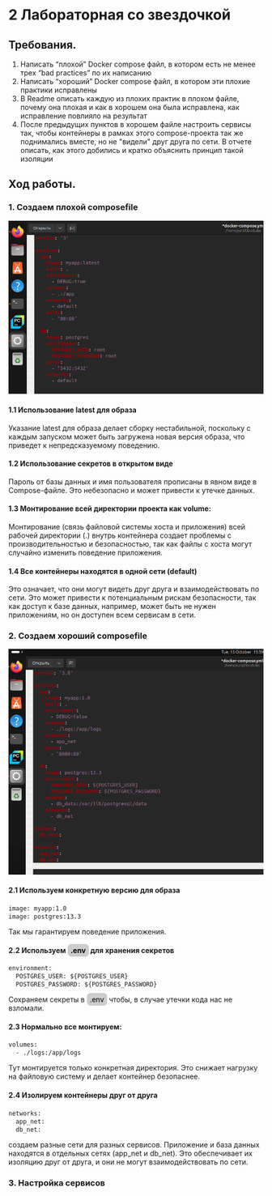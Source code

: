 # 2 Лабораторная со звездочкой
## Требования. 
1. Написать “плохой” Docker compose файл, в котором есть не менее трех “bad practices” по их написанию
2. Написать “хороший” Docker compose файл, в котором эти плохие практики исправлены
3. В Readme описать каждую из плохих практик в плохом файле, почему она плохая и как в хорошем она была исправлена, как исправление повлияло на результат
4. После предыдущих пунктов в хорошем файле настроить сервисы так, чтобы контейнеры в рамках этого compose-проекта так же поднимались вместе, но не "видели" друг друга по сети. В отчете описать, как этого добились и кратко объяснить принцип такой изоляции
## Ход работы.
### 1. Создаем плохой composefile
![](assets/image0.png)
#### 1.1 Использование latest для образа

Указание latest для образа делает сборку нестабильной, поскольку с каждым запуском может быть загружена новая версия образа, что приведет к непредсказуемому поведению.

#### 1.2 Использование секретов в открытом виде
Пароль от базы данных и имя пользователя прописаны в явном виде в Compose-файле. Это небезопасно и может привести к утечке данных.

#### 1.3 Монтирование всей директории проекта как volume:

Монтирование (связь файловой системы хоста и приложения) всей рабочей директории (.) внутрь контейнера создает проблемы с производительностью и безопасностью, так как файлы с хоста могут случайно изменить поведение приложения.

#### 1.4 Все контейнеры находятся в одной сети (default) 
Это означает, что они могут видеть друг друга и взаимодействовать по сети. Это может привести к потенциальным рискам безопасности, так как доступ к базе данных, например, может быть не нужен приложениям, но он доступен всем сервисам в сети.


### 2. Создаем хороший composefile
![](assets/image1.png)
#### 2.1 Используем конкретную версию для образа
```
image: myapp:1.0
image: postgres:13.3
```
Так мы гарантируем поведение приложения. 

#### 2.2 Используем <mark style='background: #ccc; border: 2px solid #ccc; border-radius: 8px; padding: 2px 4px;'>.env</mark> для хранения секретов
```
environment:
  POSTGRES_USER: ${POSTGRES_USER}
  POSTGRES_PASSWORD: ${POSTGRES_PASSWORD}
```
Сохраняем секреты в <mark style='background: #ccc; border: 2px solid #ccc; border-radius: 8px; padding: 2px 4px;'>.env</mark> чтобы, в случае утечки кода нас не взломали.

#### 2.3 Нормально все монтируем:
```
volumes:
  - ./logs:/app/logs
```
Тут монтируется только конкретная директория. Это снижает нагрузку на файловую систему и делает контейнер безопаснее.

#### 2.4 Изолируем контейнеры друг от друга 
```
networks:
  app_net:
  db_net:
```
создаем разные сети для разных сервисов. Приложение и база данных находятся в отдельных сетях (app_net и db_net). Это обеспечивает их изоляцию друг от друга, и они не могут взаимодействовать по сети.

### 3. Настройка сервисов 
